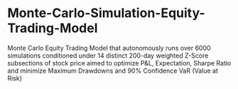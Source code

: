 # Monte-Carlo-Simulation-Equity-Trading-Model
Monte Carlo Equity Trading Model that autonomously runs over 6000 simulations conditioned under 14 distinct 200-day weighted Z-Score subsections of stock price aimed to optimize P&amp;L, Expectation, Sharpe Ratio and minimize Maximum Drawdowns and 90% Confidence VaR (Value at Risk)
